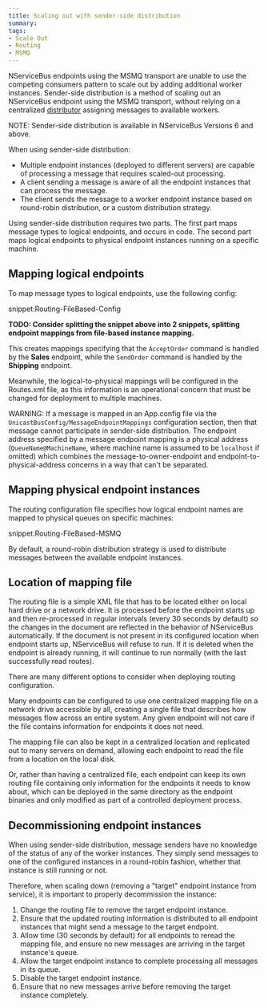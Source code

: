 ```yaml
---
title: Scaling out with sender-side distribution
summary: 
tags:
- Scale Out
- Routing
- MSMQ
---
```


NServiceBus endpoints using the MSMQ transport are unable to use the competing consumers pattern to scale out by adding additional worker instances. Sender-side distribution is a method of scaling out an NServiceBus endpoint using the MSMQ transport, without relying on a centralized [distributor](distributor/) assigning messages to available workers.

NOTE: Sender-side distribution is available in NServiceBus Versions 6 and above.

When using sender-side distribution:

* Multiple endpoint instances (deployed to different servers) are capable of processing a message that requires scaled-out processing.
* A client sending a message is aware of all the endpoint instances that can process the message.
* The client sends the message to a worker endpoint instance based on round-robin distribution, or a custom distribution strategy.

Using sender-side distribution requires two parts. The first part maps message types to logical endpoints, and occurs in code. The second part maps logical endpoints to physical endpoint instances running on a specific machine.


## Mapping logical endpoints

To map message types to logical endpoints, use the following config:

snippet:Routing-FileBased-Config

**TODO: Consider splitting the snippet above into 2 snippets, splitting endpoint mappings from file-based instance mapping.**

This creates mappings specifying that the `AcceptOrder` command is handled by the **Sales** endpoint, while the `SendOrder` command is handled by the **Shipping** endpoint.

Meanwhile, the logical-to-physical mappings will be configured in the Routes.xml file, as this information is an operational concern that must be changed for deployment to multiple machines.

WARNING: If a message is mapped in an App.config file via the `UnicastBusConfig/MessageEndpointMappings` configuration section, then that message cannot participate in sender-side distribution. The endpoint address specified by a message endpoint mapping is a physical address (`QueueName@MachineName`, where machine name is assumed to be `localhost` if omitted) which combines the message-to-owner-endpoint and endpoint-to-physical-address concerns in a way that can't be separated.


## Mapping physical endpoint instances

The routing configuration file specifies how logical endpoint names are mapped to physical queues on specific machines:

snippet:Routing-FileBased-MSMQ

By default, a round-robin distribution strategy is used to distribute messages between the available endpoint instances.


## Location of mapping file

The routing file is a simple XML file that has to be located either on local hard drive or a network drive. It is processed before the endpoint starts up and then re-processed in regular intervals (every 30 seconds by default) so the changes in the document are reflected in the behavior of NServiceBus automatically. If the document is not present in its configured location when endpoint starts up, NServiceBus will refuse to run. If it is deleted when the endpoint is already running, it will continue to run normally (with the last successfully read routes).

There are many different options to consider when deploying routing configuration.

Many endpoints can be configured to use one centralized mapping file on a network drive accessible by all, creating a single file that describes how messages flow across an entire system. Any given endpoint will not care if the file contains information for endpoints it does not need.

The mapping file can also be kept in a centralized location and replicated out to many servers on demand, allowing each endpoint to read the file from a location on the local disk.

Or, rather than having a centralized file, each endpoint can keep its own routing file containing only information for the endpoints it needs to know about, which can be deployed in the same directory as the endpoint binaries and only modified as part of a controlled deployment process.


## Decommissioning endpoint instances

When using sender-side distribution, message senders have no knowledge of the status of any of the worker instances. They simply send messages to one of the configured instances in a round-robin fashion, whether that instance is still running or not.

Therefore, when scaling down (removing a "target" endpoint instance from service), it is important to properly decommission the instance:

1. Change the routing file to remove the target endpoint instance.
2. Ensure that the updated routing information is distributed to all endpoint instances that might send a message to the target endpoint.
3. Allow time (30 seconds by default) for all endpoints to reread the mapping file, and ensure no new messages are arriving in the target instance's queue.
4. Allow the target endpoint instance to complete processing all messages in its queue.
5. Disable the target endpoint instance.
6. Ensure that no new messages arrive before removing the target instance completely.
